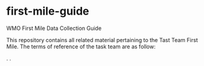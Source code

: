 # first-mile-guide
WMO First Mile Data Collection Guide

This repository contains all related material pertaining to the Tast Team First Mile. The terms of reference of the task team are as follow:

. 
.

